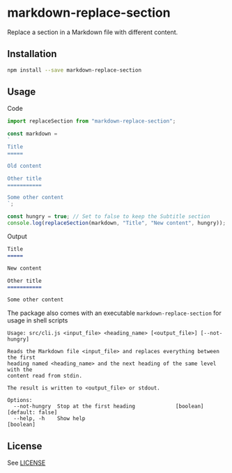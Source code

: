 # markdown-replace-section

Replace a section in a Markdown file with different content.

## Installation

```sh
npm install --save markdown-replace-section
```

## Usage

Code
```javascript
import replaceSection from "markdown-replace-section";

const markdown =
`
Title
=====

Old content

Other title
===========

Some other content
`;

const hungry = true; // Set to false to keep the Subtitle section
console.log(replaceSection(markdown, "Title", "New content", hungry));
```

Output

```markdown
Title
=====

New content

Other title
===========

Some other content
```

The package also comes with an executable `markdown-replace-section` for usage in shell scripts

```
Usage: src/cli.js <input_file> <heading_name> [<output_file>] [--not-hungry]

Reads the Markdown file <input_file> and replaces everything between the first
heading named <heading_name> and the next heading of the same level with the
content read from stdin.

The result is written to <output_file> or stdout.

Options:
  --not-hungry  Stop at the first heading             [boolean] [default: false]
  --help, -h    Show help                                              [boolean]
```

## License

See [LICENSE](LICENSE)
